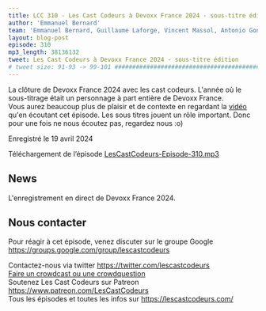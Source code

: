 ```yaml
---
title: LCC 310 - Les Cast Codeurs à Devoxx France 2024 - sous-titre édition
author: 'Emmanuel Bernard'
team: 'Emmanuel Bernard, Guillaume Laforge, Vincent Massol, Antonio Goncalves, Arnaud Héritier, Audrey Neveu, Katia Aresti'
layout: blog-post
episode: 310
mp3_length: 38136132
tweet: Les Cast Codeurs à Devoxx France 2024 - sous-titre édition
# tweet size: 91-93 -> 99-101 #######################################################################
---
```

La clôture de Devoxx France 2024 avec les cast codeurs. L'année où le sous-titrage était un personnage à part entière de Devoxx France.  
Vous aurez beaucoup plus de plaisir et de contexte en regardant la [vidéo](https://lescastcodeurs.com/video/310) qu'en écoutant cet épisode.
Les sous titres jouent un rôle important.
Donc pour une fois ne nous écoutez pas, regardez nous :o)

Enregistré le 19 avril 2024

Téléchargement de l’épisode [LesCastCodeurs-Episode-310.mp3](https://traffic.libsyn.com/lescastcodeurs/LesCastCodeurs-Episode-310.mp3)

## News

L'enregistrement en direct de Devoxx France 2024.

## Nous contacter

Pour réagir à cet épisode, venez discuter sur le groupe Google <https://groups.google.com/group/lescastcodeurs>

Contactez-nous via twitter <https://twitter.com/lescastcodeurs>  
[Faire un crowdcast ou une crowdquestion](https://lescastcodeurs.com/crowdcasting/)  
Soutenez Les Cast Codeurs sur Patreon <https://www.patreon.com/LesCastCodeurs>  
Tous les épisodes et toutes les infos sur <https://lescastcodeurs.com/>
<!-- vim: set spelllang=fr : -->
